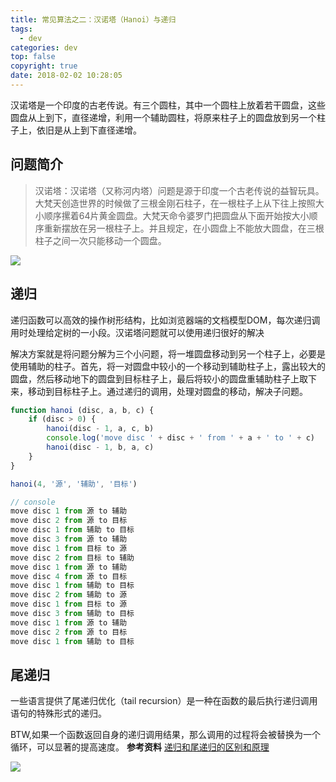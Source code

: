 ```yaml
---
title: 常见算法之二：汉诺塔（Hanoi）与递归
tags:
  - dev
categories: dev
top: false
copyright: true
date: 2018-02-02 10:28:05
---
```

汉诺塔是一个印度的古老传说。有三个圆柱，其中一个圆柱上放着若干圆盘，这些圆盘从上到下，直径递增，利用一个辅助圆柱，将原来柱子上的圆盘放到另一个柱子上，依旧是从上到下直径递增。
<!--more-->
## 问题简介

>  汉诺塔：汉诺塔（又称河内塔）问题是源于印度一个古老传说的益智玩具。大梵天创造世界的时候做了三根金刚石柱子，在一根柱子上从下往上按照大小顺序摞着64片黄金圆盘。大梵天命令婆罗门把圆盘从下面开始按大小顺序重新摆放在另一根柱子上。并且规定，在小圆盘上不能放大圆盘，在三根柱子之间一次只能移动一个圆盘。

![](http://oankigr4l.bkt.clouddn.com/201806021034_17.png)

## 递归
递归函数可以高效的操作树形结构，比如浏览器端的文档模型DOM，每次递归调用时处理给定树的一小段。汉诺塔问题就可以使用递归很好的解决

解决方案就是将问题分解为三个小问题，将一堆圆盘移动到另一个柱子上，必要是使用辅助的柱子。首先，将一对圆盘中较小的一个移动到辅助柱子上，露出较大的圆盘，然后移动地下的圆盘到目标柱子上，最后将较小的圆盘重辅助柱子上取下来，移动到目标柱子上。通过递归的调用，处理对圆盘的移动，解决子问题。

```js
function hanoi (disc, a, b, c) {
    if (disc > 0) {
        hanoi(disc - 1, a, c, b)
        console.log('move disc ' + disc + ' from ' + a + ' to ' + c)
        hanoi(disc - 1, b, a, c)
    }
}

hanoi(4, '源', '辅助', '目标')

// console
move disc 1 from 源 to 辅助
move disc 2 from 源 to 目标
move disc 1 from 辅助 to 目标
move disc 3 from 源 to 辅助
move disc 1 from 目标 to 源
move disc 2 from 目标 to 辅助
move disc 1 from 源 to 辅助
move disc 4 from 源 to 目标
move disc 1 from 辅助 to 目标
move disc 2 from 辅助 to 源
move disc 1 from 目标 to 源
move disc 3 from 辅助 to 目标
move disc 1 from 源 to 辅助
move disc 2 from 源 to 目标
move disc 1 from 辅助 to 目标
```
## 尾递归
一些语言提供了尾递归优化（tail recursion）是一种在函数的最后执行递归调用语句的特殊形式的递归。

BTW,如果一个函数返回自身的递归调用结果，那么调用的过程将会被替换为一个循环，可以显著的提高速度。
**参考资料**
[递归和尾递归的区别和原理](https://blog.csdn.net/zcyzsy/article/details/77151709)

![](http://oankigr4l.bkt.clouddn.com/wexin.png)